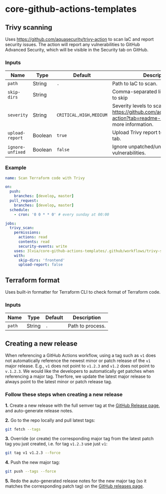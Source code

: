 # core-github-actions-templates

## Trivy scanning

Uses https://github.com/aquasecurity/trivy-action to scan IaC and report security issues.
The action will report any vulnerabilities to GitHub Advanced Security, which will be visible
in the Security tab on GitHub.

### Inputs

| Name             | Type    | Default                | Description                                                                                                                   |
| ---------------- | ------- | ---------------------- | ----------------------------------------------------------------------------------------------------------------------------- |
| `path`           | String  | `.`                    | Path to IaC to scan.                                                                                                          |
| `skip-dirs`      | String  |                        | Comma-separated list of directories to skip                                                                                   |
| `severity`       | String  | `CRITICAL,HIGH,MEDIUM` | Severity levels to scan for. See https://github.com/aquasecurity/trivy-action?tab=readme-ov-file#inputs for more information. |
| `upload-report`  | Boolean | `true`                 | Upload Trivy report to GitHub Security tab.                                                                                   |
| `ignore-unfixed` | Boolean | `false`                | Ignore unpatched/unfixed vulnerabilities.                                                                                     |

### Example

```yaml
name: Scan Terraform code with Trivy

on:
  push:
    branches: [develop, master]
  pull_request:
    branches: [develop, master]
  schedule:
    - cron: '0 0 * * 0' # every sunday at 00:00

jobs:
  trivy_scan:
    permissions:
      actions: read
      contents: read
      security-events: write
    uses: 3lvia/core-github-actions-templates/.github/workflows/trivy-scan.yaml@v2
    with:
      skip-dirs: 'frontend'
      upload-report: false
```

## Terraform format

Uses built-in formatter for Terraform CLI to check format of Terraform code.

### Inputs

| Name   | Type   | Default | Description      |
| ------ | ------ | ------- | ---------------- |
| `path` | String | `.`     | Path to process. |

## Creating a new release

When referencing a GitHub Actions workflow, using a tag such as `v1` does not automatically reference the newest minor or patch release of the `v1` major release.
E.g., `v1` does not point to `v1.2.3` and `v1.2` does not point to `v.1.2.3`.
We would like the developers to automatically get patches when referencing a major tag.
Therfore, we update the latest major release to always point to the latest minor or patch release tag.

### Follow these steps when creating a new release

**1.** Create a new release with the full semver tag at the [GitHub Release page](https://github.com/3lvia/core-github-actions-templates/releases/new),
and auto-generate release notes.

**2.** Go to the repo locally and pull latest tags:

```bash
git fetch --tags
```

**3.** Override (or create) the corresponding major tag from the latest patch tag you just created, i.e. for tag `v1.2.3` use just `v1`:

```bash
git tag v1 v1.2.3 --force
```

**4.** Push the new major tag:

```bash
git push --tags --force
```

**5.** Redo the auto-generated release notes for the new major tag (so it matches the corresponding patch tag) on the [GitHub releases page](https://github.com/3lvia/core-github-actions-templates/releases).
